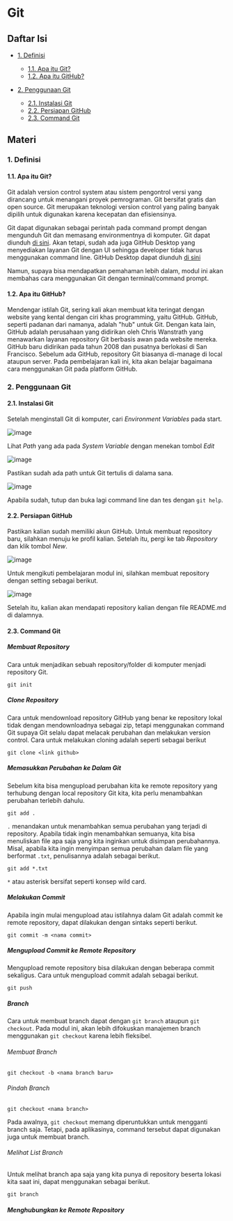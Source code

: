 # Git

## Daftar Isi
- [1. Definisi](#1-definisi)
  - [1.1. Apa itu Git?](#11-apa-itu-git)
  - [1.2. Apa itu GitHub?](#12-apa-itu-github)

- [2. Penggunaan Git](#2-penggunaan-git)
  - [2.1. Instalasi Git](#21-instalasi-git)
  - [2.2. Persiapan GitHub](#22-persiapan-github)
  - [2.3. Command Git](#23-command-git)


## Materi

### 1. Definisi

#### 1.1. Apa itu Git?

Git adalah version control system atau sistem pengontrol versi yang dirancang untuk menangani proyek pemrograman. Git bersifat gratis dan open source. Git merupakan teknologi version control yang paling banyak dipilih untuk digunakan karena kecepatan dan efisiensinya.

Git dapat digunakan sebagai perintah pada command prompt dengan mengunduh Git dan memasang environmentnya di komputer. Git dapat diunduh [di sini](https://git-scm.com/). Akan tetapi, sudah ada juga GitHub Desktop yang menyediakan layanan Git dengan UI sehingga developer tidak harus menggunakan command line. GitHub Desktop dapat diunduh [di sini](https://desktop.github.com/)

Namun, supaya bisa mendapatkan pemahaman lebih dalam, modul ini akan membahas cara menggunakan Git dengan terminal/command prompt.

#### 1.2. Apa itu GitHub?

Mendengar istilah Git, sering kali akan membuat kita teringat dengan website yang kental dengan ciri khas programming, yaitu GitHub. GitHub, seperti padanan dari namanya, adalah "hub" untuk Git. Dengan kata lain, GitHub adalah perusahaan yang didirikan oleh Chris Wanstrath yang menawarkan layanan repository Git berbasis awan pada website mereka. GitHub baru didirikan pada tahun 2008 dan pusatnya berlokasi di San Francisco. Sebelum ada GitHub, repository Git biasanya di-manage di local ataupun server. Pada pembelajaran kali ini, kita akan belajar bagaimana cara menggunakan Git pada platform GitHub.

### 2. Penggunaan Git

#### 2.1. Instalasi Git

Setelah menginstall Git di komputer, cari *Environment Variables* pada start.

![image](https://user-images.githubusercontent.com/34309557/225525423-8d41878d-c094-4ed7-b296-b1885d6b0011.png)

Lihat *Path* yang ada pada *System Variable* dengan menekan tombol *Edit*

![image](https://user-images.githubusercontent.com/34309557/225525606-c9830656-832a-4c77-8be4-7632279b6960.png)

Pastikan sudah ada path untuk Git tertulis di dalama sana.

![image](https://user-images.githubusercontent.com/34309557/225525733-8570ed06-b1d5-41bf-aeb5-6b1ecb5d6d1d.png)

Apabila sudah, tutup dan buka lagi command line dan tes dengan `git help`.

#### 2.2. Persiapan GitHub

Pastikan kalian sudah memiliki akun GitHub. Untuk membuat repository baru, silahkan menuju ke profil kalian. Setelah itu, pergi ke tab *Repository* dan klik tombol *New*.

![image](https://user-images.githubusercontent.com/34309557/225526184-d3f3500d-9563-479c-bbcf-57a7e0b5ff95.png)

Untuk mengikuti pembelajaran modul ini, silahkan membuat repository dengan setting sebagai berikut.

![image](https://user-images.githubusercontent.com/34309557/225526843-2ecb1f9e-c1f4-474d-80a1-2064cd1df1f8.png)

Setelah itu, kalian akan mendapati repository kalian dengan file README.md di dalamnya.

#### 2.3. Command Git

##### Membuat Repository

Cara untuk menjadikan sebuah repository/folder di komputer menjadi repository Git.

```
git init
```

##### Clone Repository

Cara untuk mendownload repository GitHub yang benar ke repository lokal tidak dengan mendownloadnya sebagai zip, tetapi menggunakan command Git supaya Git selalu dapat melacak perubahan dan melakukan version control. Cara untuk melakukan cloning adalah seperti sebagai berikut
```
git clone <link github>
```

##### Memasukkan Perubahan ke Dalam Git

Sebelum kita bisa mengupload perubahan kita ke remote repository yang terhubung dengan local repository Git kita, kita perlu menambahkan perubahan terlebih dahulu.

```
git add .
```

`.` menandakan untuk menambahkan semua perubahan yang terjadi di repository. Apabila tidak ingin menambahkan semuanya, kita bisa menuliskan file apa saja yang kita inginkan untuk disimpan perubahannya. Misal, apabila kita ingin menyimpan semua perubahan dalam file yang berformat `.txt`, penulisannya adalah sebagai berikut.

```
git add *.txt
```

`*` atau asterisk bersifat seperti konsep wild card.

##### Melakukan Commit

Apabila ingin mulai mengupload atau istilahnya dalam Git adalah commit ke remote repository, dapat dilakukan dengan sintaks seperti berikut.

```
git commit -m <nama commit>
```

##### Mengupload Commit ke Remote Repository

Mengupload remote repository bisa dilakukan dengan beberapa commit sekaligus. Cara untuk mengupload commit adalah sebagai berikut.

```
git push
```

##### Branch

Cara untuk membuat branch dapat dengan `git branch` ataupun `git checkout`. Pada modul ini, akan lebih difokuskan manajemen branch menggunakan `git checkout` karena lebih fleksibel. 

###### Membuat Branch

```
git checkout -b <nama branch baru>
```

###### Pindah Branch

```
git checkout <nama branch>
```

Pada awalnya, `git checkout` memang diperuntukkan untuk mengganti branch saja. Tetapi, pada aplikasinya, command tersebut dapat digunakan juga untuk membuat branch.

###### Melihat List Branch
Untuk melihat branch apa saja yang kita punya di repository beserta lokasi kita saat ini, dapat menggunakan sebagai berikut.
```
git branch
```

##### Menghubungkan ke Remote Repository





